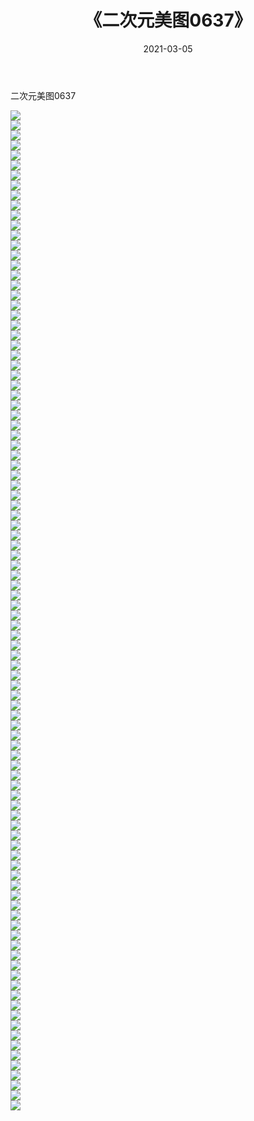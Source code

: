 ﻿---
layout: post
title:  《二次元美图0637》
date:   2021-03-05
img: http://imgx.orgx.ga/二次元/2021/二次元美图0637/000.jpg
categories: [美女, 清纯, 唯美]
---

二次元美图0637

 ![](http://imgx.orgx.ga/二次元/2021/二次元美图0637/001.png) <br>![](http://imgx.orgx.ga/二次元/2021/二次元美图0637/002.png) <br>![](http://imgx.orgx.ga/二次元/2021/二次元美图0637/003.png) <br>![](http://imgx.orgx.ga/二次元/2021/二次元美图0637/004.png) <br>![](http://imgx.orgx.ga/二次元/2021/二次元美图0637/005.png) <br>![](http://imgx.orgx.ga/二次元/2021/二次元美图0637/006.png) <br>![](http://imgx.orgx.ga/二次元/2021/二次元美图0637/007.png) <br>![](http://imgx.orgx.ga/二次元/2021/二次元美图0637/008.png) <br>![](http://imgx.orgx.ga/二次元/2021/二次元美图0637/009.png) <br>![](http://imgx.orgx.ga/二次元/2021/二次元美图0637/010.png) <br>![](http://imgx.orgx.ga/二次元/2021/二次元美图0637/011.png) <br>![](http://imgx.orgx.ga/二次元/2021/二次元美图0637/012.png) <br>![](http://imgx.orgx.ga/二次元/2021/二次元美图0637/013.png) <br>![](http://imgx.orgx.ga/二次元/2021/二次元美图0637/014.png) <br>![](http://imgx.orgx.ga/二次元/2021/二次元美图0637/015.png) <br>![](http://imgx.orgx.ga/二次元/2021/二次元美图0637/016.png) <br>![](http://imgx.orgx.ga/二次元/2021/二次元美图0637/017.png) <br>![](http://imgx.orgx.ga/二次元/2021/二次元美图0637/018.png) <br>![](http://imgx.orgx.ga/二次元/2021/二次元美图0637/019.png) <br>![](http://imgx.orgx.ga/二次元/2021/二次元美图0637/020.png) <br>![](http://imgx.orgx.ga/二次元/2021/二次元美图0637/021.png) <br>![](http://imgx.orgx.ga/二次元/2021/二次元美图0637/022.png) <br>![](http://imgx.orgx.ga/二次元/2021/二次元美图0637/023.png) <br>![](http://imgx.orgx.ga/二次元/2021/二次元美图0637/024.png) <br>![](http://imgx.orgx.ga/二次元/2021/二次元美图0637/025.png) <br>![](http://imgx.orgx.ga/二次元/2021/二次元美图0637/026.png) <br>![](http://imgx.orgx.ga/二次元/2021/二次元美图0637/027.png) <br>![](http://imgx.orgx.ga/二次元/2021/二次元美图0637/028.png) <br>![](http://imgx.orgx.ga/二次元/2021/二次元美图0637/029.png) <br>![](http://imgx.orgx.ga/二次元/2021/二次元美图0637/030.png) <br>![](http://imgx.orgx.ga/二次元/2021/二次元美图0637/031.png) <br>![](http://imgx.orgx.ga/二次元/2021/二次元美图0637/032.png) <br>![](http://imgx.orgx.ga/二次元/2021/二次元美图0637/033.png) <br>![](http://imgx.orgx.ga/二次元/2021/二次元美图0637/034.png) <br>![](http://imgx.orgx.ga/二次元/2021/二次元美图0637/035.png) <br>![](http://imgx.orgx.ga/二次元/2021/二次元美图0637/036.png) <br>![](http://imgx.orgx.ga/二次元/2021/二次元美图0637/037.png) <br>![](http://imgx.orgx.ga/二次元/2021/二次元美图0637/038.png) <br>![](http://imgx.orgx.ga/二次元/2021/二次元美图0637/039.png) <br>![](http://imgx.orgx.ga/二次元/2021/二次元美图0637/040.png) <br>![](http://imgx.orgx.ga/二次元/2021/二次元美图0637/041.png) <br>![](http://imgx.orgx.ga/二次元/2021/二次元美图0637/042.png) <br>![](http://imgx.orgx.ga/二次元/2021/二次元美图0637/043.png) <br>![](http://imgx.orgx.ga/二次元/2021/二次元美图0637/044.png) <br>![](http://imgx.orgx.ga/二次元/2021/二次元美图0637/045.png) <br>![](http://imgx.orgx.ga/二次元/2021/二次元美图0637/046.png) <br>![](http://imgx.orgx.ga/二次元/2021/二次元美图0637/047.png) <br>![](http://imgx.orgx.ga/二次元/2021/二次元美图0637/048.png) <br>![](http://imgx.orgx.ga/二次元/2021/二次元美图0637/049.png) <br>![](http://imgx.orgx.ga/二次元/2021/二次元美图0637/050.png) <br>![](http://imgx.orgx.ga/二次元/2021/二次元美图0637/051.png) <br>![](http://imgx.orgx.ga/二次元/2021/二次元美图0637/052.png) <br>![](http://imgx.orgx.ga/二次元/2021/二次元美图0637/053.png) <br>![](http://imgx.orgx.ga/二次元/2021/二次元美图0637/054.png) <br>![](http://imgx.orgx.ga/二次元/2021/二次元美图0637/055.png) <br>![](http://imgx.orgx.ga/二次元/2021/二次元美图0637/056.png) <br>![](http://imgx.orgx.ga/二次元/2021/二次元美图0637/057.png) <br>![](http://imgx.orgx.ga/二次元/2021/二次元美图0637/058.png) <br>![](http://imgx.orgx.ga/二次元/2021/二次元美图0637/059.png) <br>![](http://imgx.orgx.ga/二次元/2021/二次元美图0637/060.png) <br>![](http://imgx.orgx.ga/二次元/2021/二次元美图0637/061.png) <br>![](http://imgx.orgx.ga/二次元/2021/二次元美图0637/062.png) <br>![](http://imgx.orgx.ga/二次元/2021/二次元美图0637/063.png) <br>![](http://imgx.orgx.ga/二次元/2021/二次元美图0637/064.png) <br>![](http://imgx.orgx.ga/二次元/2021/二次元美图0637/065.png) <br>![](http://imgx.orgx.ga/二次元/2021/二次元美图0637/066.png) <br>![](http://imgx.orgx.ga/二次元/2021/二次元美图0637/067.png) <br>![](http://imgx.orgx.ga/二次元/2021/二次元美图0637/068.png) <br>![](http://imgx.orgx.ga/二次元/2021/二次元美图0637/069.png) <br>![](http://imgx.orgx.ga/二次元/2021/二次元美图0637/070.png) <br>![](http://imgx.orgx.ga/二次元/2021/二次元美图0637/071.png) <br>![](http://imgx.orgx.ga/二次元/2021/二次元美图0637/072.png) <br>![](http://imgx.orgx.ga/二次元/2021/二次元美图0637/073.png) <br>![](http://imgx.orgx.ga/二次元/2021/二次元美图0637/074.png) <br>![](http://imgx.orgx.ga/二次元/2021/二次元美图0637/075.png) <br>![](http://imgx.orgx.ga/二次元/2021/二次元美图0637/076.png) <br>![](http://imgx.orgx.ga/二次元/2021/二次元美图0637/077.png) <br>![](http://imgx.orgx.ga/二次元/2021/二次元美图0637/078.png) <br>![](http://imgx.orgx.ga/二次元/2021/二次元美图0637/079.png) <br>![](http://imgx.orgx.ga/二次元/2021/二次元美图0637/080.png) <br>![](http://imgx.orgx.ga/二次元/2021/二次元美图0637/081.png) <br>![](http://imgx.orgx.ga/二次元/2021/二次元美图0637/082.png) <br>![](http://imgx.orgx.ga/二次元/2021/二次元美图0637/083.png) <br>![](http://imgx.orgx.ga/二次元/2021/二次元美图0637/084.png) <br>![](http://imgx.orgx.ga/二次元/2021/二次元美图0637/085.png) <br>![](http://imgx.orgx.ga/二次元/2021/二次元美图0637/086.png) <br>![](http://imgx.orgx.ga/二次元/2021/二次元美图0637/087.png) <br>![](http://imgx.orgx.ga/二次元/2021/二次元美图0637/088.png) <br>![](http://imgx.orgx.ga/二次元/2021/二次元美图0637/089.png) <br>![](http://imgx.orgx.ga/二次元/2021/二次元美图0637/090.png) <br>![](http://imgx.orgx.ga/二次元/2021/二次元美图0637/091.png) <br>![](http://imgx.orgx.ga/二次元/2021/二次元美图0637/092.png) <br>![](http://imgx.orgx.ga/二次元/2021/二次元美图0637/093.png) <br>![](http://imgx.orgx.ga/二次元/2021/二次元美图0637/094.png) <br>![](http://imgx.orgx.ga/二次元/2021/二次元美图0637/095.png) <br>![](http://imgx.orgx.ga/二次元/2021/二次元美图0637/096.png) <br>![](http://imgx.orgx.ga/二次元/2021/二次元美图0637/097.png) <br>![](http://imgx.orgx.ga/二次元/2021/二次元美图0637/098.png) <br>![](http://imgx.orgx.ga/二次元/2021/二次元美图0637/099.png) <br>![](http://imgx.orgx.ga/二次元/2021/二次元美图0637/100.png) <br>